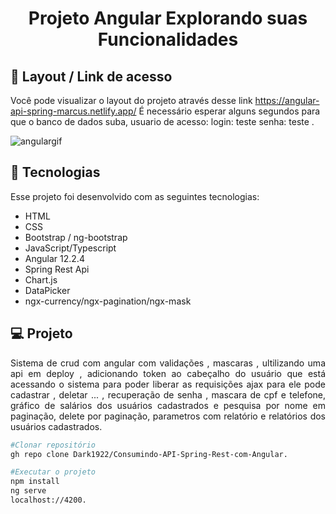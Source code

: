 <h1 align="center"> Projeto Angular Explorando suas Funcionalidades </h1>

## 🔖 Layout / Link de acesso 

Você pode visualizar o layout do projeto através desse link https://angular-api-spring-marcus.netlify.app/ É necessário esperar alguns segundos para que o banco de dados suba,
usuario de acesso: login: teste senha: teste .

![angulargif](https://user-images.githubusercontent.com/48605830/135895887-78c6fd15-6324-439f-a91d-9f9ed9596ed2.gif)



## 🚀 Tecnologias

Esse projeto foi desenvolvido com as seguintes tecnologias:

- HTML
- CSS
- Bootstrap / ng-bootstrap
- JavaScript/Typescript
- Angular 12.2.4
- Spring Rest Api
- Chart.js
- DataPicker
- ngx-currency/ngx-pagination/ngx-mask

## 💻 Projeto
<p align="justify">Sistema de crud com angular com validações , mascaras , ultilizando uma api em deploy , adicionando token ao cabeçalho do usuário que está acessando o sistema para poder liberar as requisições ajax para ele pode cadastrar , deletar ... , recuperação de senha , mascara de cpf e telefone, gráfico de salários dos usuários cadastrados e pesquisa por nome em paginação, delete por paginação, parametros com relatório e relatórios dos usuários cadastrados.</p>

```bash
#Clonar repositório
gh repo clone Dark1922/Consumindo-API-Spring-Rest-com-Angular.

#Executar o projeto
npm install
ng serve 
localhost://4200.
```
